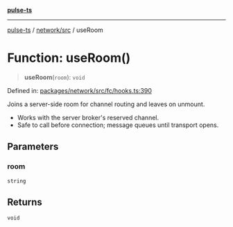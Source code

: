 [**pulse-ts**](../../../README.md)

***

[pulse-ts](../../../README.md) / [network/src](../README.md) / useRoom

# Function: useRoom()

> **useRoom**(`room`): `void`

Defined in: [packages/network/src/fc/hooks.ts:390](https://github.com/jlehett/pulse-ts/blob/4869ef2c4af7bf37d31e2edd2d6d1ba148133fb2/packages/network/src/fc/hooks.ts#L390)

Joins a server-side room for channel routing and leaves on unmount.

- Works with the server broker's reserved channel.
- Safe to call before connection; message queues until transport opens.

## Parameters

### room

`string`

## Returns

`void`
